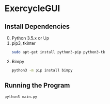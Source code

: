 # ExercycleGUI

## Install Dependencies
0. Python 3.5.x or Up
1. pip3, tkinter
   ```bash
   sudo apt-get install python3-pip python3-tk
   ```
2. Bimpy
   ```bash
   python3 -m pip install bimpy
   ```

## Running the Program
```bash
python3 main.py
```